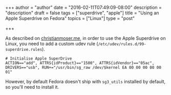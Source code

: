 +++
author = "author"
date = "2016-02-11T07:49:09-08:00"
description = "description"
draft = false
tags = ["superdrive", "apple"]
title = "Using an Apple Superdrive on Fedora"
topics = ["Linux"]
type = "post"

+++

As described on [christianmoser.me](https://christianmoser.me/use-apples-usb-superdrive-with-linux/), in order to use the Apple Superdrive on Linux, you need to add a custom udev rule (`/etc/udev/rules.d/99-superdrive.rules`).

```
# Initialise Apple SuperDrive
ACTION=="add", ATTRS{idProduct}=="1500", ATTRS{idVendor}=="05ac", DRIVERS=="usb", RUN+="/usr/bin/sg_raw /dev/$kernel EA 00 00 00 00 00 01"
```

However, by default Fedora doesn't ship with `sg3_utils` installed by default, so you'll need to install it.
